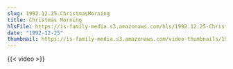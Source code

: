 ```yaml
---
slug: 1992.12.25-ChristmasMorning
title: Christmas Morning
hlsFile: https://is-family-media.s3.amazonaws.com/hls/1992.12.25-ChristmasMorning/1992.12.25-ChristmasMorning.m3u8
date: "1992-12-25"
thumbnail: https://is-family-media.s3.amazonaws.com/video-thumbnails/1992.12.25-ChristmasMorning.png
---
```

{{< video >}}
